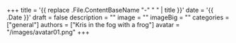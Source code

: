 +++
title = '{{ replace .File.ContentBaseName "-" " " | title }}'
date = '{{ .Date }}'
draft = false
description = ""
image = ""
imageBig = ""
categories = ["general"]
authors = ["Kris in the fog with a frog"]
avatar = "/images/avatar01.png"
+++
